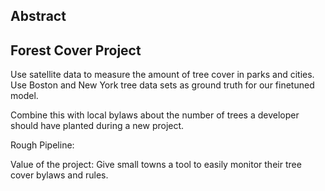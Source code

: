 ## Abstract

## Forest Cover Project

Use satellite data to measure the amount of tree cover in parks and cities. Use Boston and New York tree data sets as ground truth for our finetuned model. 

Combine this with local bylaws about the number of trees a developer should have planted during a new project. 

Rough Pipeline:


Value of the project: Give small towns a tool to easily monitor their tree cover bylaws and rules.
